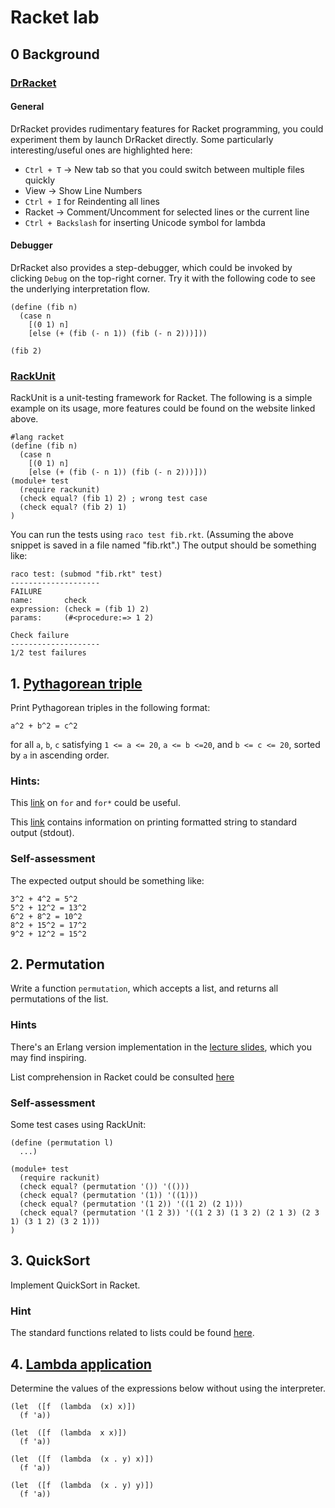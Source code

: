 # Racket lab

## 0 Background

### [DrRacket](http://docs.racket-lang.org/drracket/index.html)

#### General

DrRacket provides rudimentary features for Racket programming, you could experiment them by launch DrRacket directly. Some particularly
interesting/useful ones are highlighted here:

* `Ctrl + T` -> New tab so that you could switch between multiple files quickly
* View -> Show Line Numbers
* `Ctrl + I` for Reindenting all lines
* Racket -> Comment/Uncomment for selected lines or the current line
* `Ctrl + Backslash` for inserting Unicode symbol for lambda

#### Debugger

DrRacket also provides a step-debugger, which could be invoked by clicking `Debug` on the top-right corner. Try it with the following code to see the
underlying interpretation flow.

```racket
(define (fib n)
  (case n
    [(0 1) n]
    [else (+ (fib (- n 1)) (fib (- n 2)))]))

(fib 2)
```

### [RackUnit](https://docs.racket-lang.org/rackunit/)

RackUnit is a unit-testing framework for Racket. The following is a simple example on its usage, more features could be found on the website linked
above.

```racket
#lang racket
(define (fib n)
  (case n
    [(0 1) n]
    [else (+ (fib (- n 1)) (fib (- n 2)))]))
(module+ test
  (require rackunit)
  (check equal? (fib 1) 2) ; wrong test case
  (check equal? (fib 2) 1)
)
```

You can run the tests using `raco test fib.rkt`. (Assuming the above snippet is saved in a file named "fib.rkt".) The output should be something like:

```racket
raco test: (submod "fib.rkt" test)
--------------------
FAILURE
name:       check
expression: (check = (fib 1) 2)
params:     (#<procedure:=> 1 2)

Check failure
--------------------
1/2 test failures
```

## 1. [Pythagorean triple](https://en.wikipedia.org/wiki/Pythagorean_triple)

Print Pythagorean triples in the following format:

```
a^2 + b^2 = c^2
```
for all `a`, `b`, `c` satisfying `1 <= a <= 20`, `a <= b <=20`, and `b <= c <= 20`, sorted by `a` in ascending order.

### Hints:

This [link](http://docs.racket-lang.org/guide/for.html#%28part._for_and_for_%29) on `for` and `for*` could be useful.

This [link](http://docs.racket-lang.org/reference/Writing.html) contains information on printing formatted string to standard output (stdout).

### Self-assessment

The expected output should be something like:

```
3^2 + 4^2 = 5^2
5^2 + 12^2 = 13^2
6^2 + 8^2 = 10^2
8^2 + 15^2 = 17^2
9^2 + 12^2 = 15^2
```

## 2. Permutation

Write a function `permutation`, which accepts a list, and returns all permutations of the list.

### Hints

There's an Erlang version implementation in the [lecture slides](http://www.it.uu.se/edu/course/homepage/avfunpro/ht15/erlang-part-1.pdf), which you may find inspiring.

List comprehension in Racket could be consulted [here](http://docs.racket-lang.org/guide/for.html#%28part._for_list_and_for__list%29)

### Self-assessment

Some test cases using RackUnit:

```racket
(define (permutation l)
  ...)

(module+ test
  (require rackunit)
  (check equal? (permutation '()) '(()))
  (check equal? (permutation '(1)) '((1)))
  (check equal? (permutation '(1 2)) '((1 2) (2 1)))
  (check equal? (permutation '(1 2 3)) '((1 2 3) (1 3 2) (2 1 3) (2 3 1) (3 1 2) (3 2 1)))
)
```

## 3. QuickSort

Implement QuickSort in Racket.

### Hint

The standard functions related to lists could be found [here](http://docs.racket-lang.org/reference/pairs.html).

## 4. [Lambda application](http://www.scheme.com/tspl4/start.html#g21)

Determine the values of the expressions below without using the interpreter.

```racket
(let  ([f  (lambda  (x) x)])
  (f 'a))

(let  ([f  (lambda  x x)])
  (f 'a))

(let  ([f  (lambda  (x . y) x)])
  (f 'a))

(let  ([f  (lambda  (x . y) y)])
  (f 'a))
```